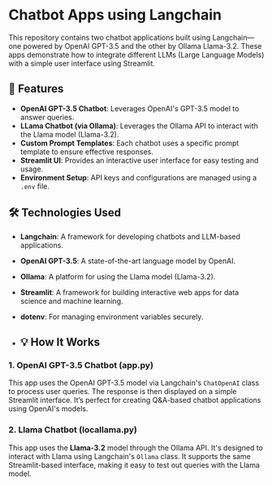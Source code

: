 # Chatbot Apps using Langchain

This repository contains two chatbot applications built using Langchain—one powered by OpenAI GPT-3.5 and the other by Ollama Llama-3.2. These apps demonstrate how to integrate different LLMs (Large Language Models) with a simple user interface using Streamlit.

## 🚀 Features

- **OpenAI GPT-3.5 Chatbot**: Leverages OpenAI's GPT-3.5 model to answer queries.
- **LLama Chatbot (via Ollama)**: Leverages the Ollama API to interact with the Llama model (Llama-3.2).
- **Custom Prompt Templates**: Each chatbot uses a specific prompt template to ensure effective responses.
- **Streamlit UI**: Provides an interactive user interface for easy testing and usage.
- **Environment Setup**: API keys and configurations are managed using a `.env` file.

## 🛠️ Technologies Used

- **Langchain**: A framework for developing chatbots and LLM-based applications.
- **OpenAI GPT-3.5**: A state-of-the-art language model by OpenAI.
- **Ollama**: A platform for using the Llama model (Llama-3.2).
- **Streamlit**: A framework for building interactive web apps for data science and machine learning.
- **dotenv**: For managing environment variables securely.

- ## 💡 How It Works

### **1. OpenAI GPT-3.5 Chatbot (app.py)**

This app uses the OpenAI GPT-3.5 model via Langchain's `ChatOpenAI` class to process user queries. The response is then displayed on a simple Streamlit interface. It’s perfect for creating Q&A-based chatbot applications using OpenAI's models.

### **2. Llama Chatbot (locallama.py)**

This app uses the **Llama-3.2** model through the Ollama API. It's designed to interact with Llama using Langchain's `Ollama` class. It supports the same Streamlit-based interface, making it easy to test out queries with the Llama model.
